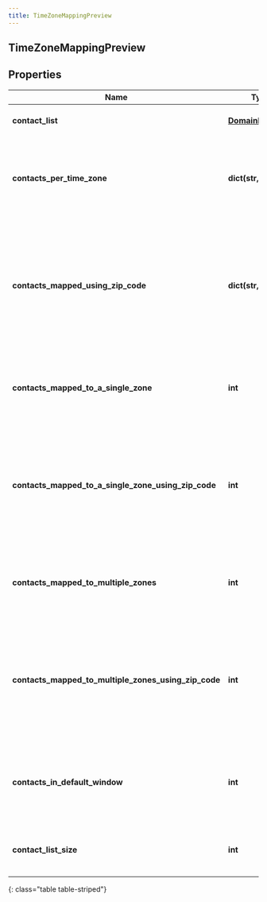 ```yaml
---
title: TimeZoneMappingPreview
---
```

## TimeZoneMappingPreview

## Properties

|Name | Type | Description | Notes|
|------------ | ------------- | ------------- | -------------|
| **contact_list** | [**DomainEntityRef**](DomainEntityRef.html) | The associated ContactList | [optional] |
| **contacts_per_time_zone** | **dict(str, int)** | The number of contacts per time zone that mapped to only that time zone | [optional] |
| **contacts_mapped_using_zip_code** | **dict(str, int)** | The number of contacts per time zone that mapped to only that time zone and were mapped using the zip code column | [optional] |
| **contacts_mapped_to_a_single_zone** | **int** | The total number of contacts that mapped to a single time zone | [optional] |
| **contacts_mapped_to_a_single_zone_using_zip_code** | **int** | The total number of contacts that mapped to a single time zone and were mapped using the zip code column | [optional] |
| **contacts_mapped_to_multiple_zones** | **int** | The total number of contacts that mapped to multiple time zones | [optional] |
| **contacts_mapped_to_multiple_zones_using_zip_code** | **int** | The total number of contacts that mapped to multiple time zones and were mapped using the zip code column | [optional] |
| **contacts_in_default_window** | **int** | The total number of contacts that will be dialed during the default window | [optional] |
| **contact_list_size** | **int** | The total number of contacts in the contact list | [optional] |
{: class="table table-striped"}


